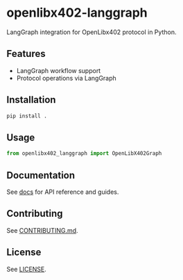 # openlibx402-langgraph

LangGraph integration for OpenLibx402 protocol in Python.

## Features

- LangGraph workflow support
- Protocol operations via LangGraph

## Installation

```bash
pip install .
```

## Usage

```python
from openlibx402_langgraph import OpenLibX402Graph
```

## Documentation

See [docs](https://openlibx402.github.io/docs/packages/python/openlibx402-langgraph/) for API reference and guides.

## Contributing

See [CONTRIBUTING.md](https://github.com/openlibx402/openlibx402/blob/main/CONTRIBUTING.md).

## License

See [LICENSE](https://github.com/openlibx402/openlibx402/blob/main/LICENSE).
